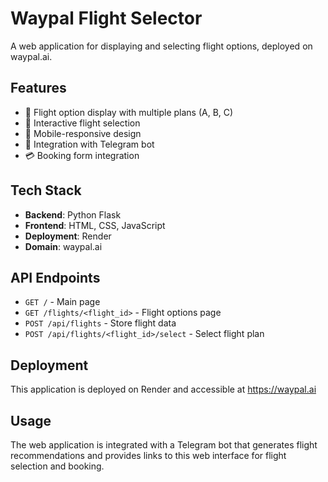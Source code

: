 # Waypal Flight Selector

A web application for displaying and selecting flight options, deployed on waypal.ai.

## Features

- 🛫 Flight option display with multiple plans (A, B, C)
- 🎯 Interactive flight selection
- 📱 Mobile-responsive design
- 🔗 Integration with Telegram bot
- 💳 Booking form integration

## Tech Stack

- **Backend**: Python Flask
- **Frontend**: HTML, CSS, JavaScript
- **Deployment**: Render
- **Domain**: waypal.ai

## API Endpoints

- `GET /` - Main page
- `GET /flights/<flight_id>` - Flight options page
- `POST /api/flights` - Store flight data
- `POST /api/flights/<flight_id>/select` - Select flight plan

## Deployment

This application is deployed on Render and accessible at https://waypal.ai

## Usage

The web application is integrated with a Telegram bot that generates flight recommendations and provides links to this web interface for flight selection and booking.